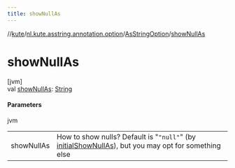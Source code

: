 ```yaml
---
title: showNullAs
---
```

//[kute](../../../index.html)/[nl.kute.asstring.annotation.option](../index.html)/[AsStringOption](index.html)/[showNullAs](show-null-as.html)



# showNullAs



[jvm]\
val [showNullAs](show-null-as.html): [String](https://kotlinlang.org/api/latest/jvm/stdlib/kotlin/-string/index.html)



#### Parameters


jvm

| | |
|---|---|
| showNullAs | How to show nulls? Default is &quot;`"null"`&quot; (by [initialShowNullAs](../../nl.kute.asstring.core.defaults/initial-show-null-as.html)), but you may opt for something else |




